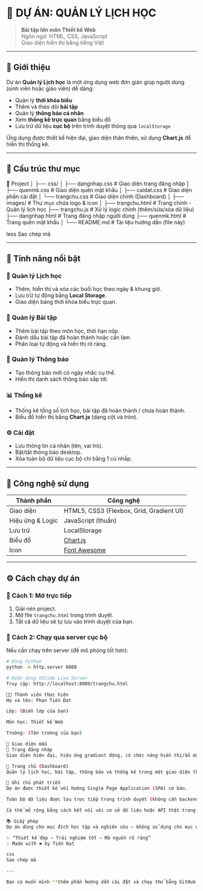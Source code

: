 # 🌟 DỰ ÁN: QUẢN LÝ LỊCH HỌC

> **Bài tập lớn môn Thiết kế Web**  
> Ngôn ngữ: HTML, CSS, JavaScript  
> Giao diện hiển thị bằng tiếng Việt

---

## 🎯 Giới thiệu

Dự án **Quản lý Lịch học** là một ứng dụng web đơn giản giúp người dùng (sinh viên hoặc giáo viên) dễ dàng:
- Quản lý **thời khóa biểu**
- Thêm và theo dõi **bài tập**
- Quản lý **thông báo cá nhân**
- Xem **thống kê trực quan** bằng biểu đồ
- Lưu trữ dữ liệu **cục bộ** trên trình duyệt thông qua `localStorage`

Ứng dụng được thiết kế hiện đại, giao diện thân thiện, sử dụng **Chart.js** để hiển thị thống kê.

---

## 🧩 Cấu trúc thư mục

📂 Project
│
├── css/
│ ├── dangnhap.css # Giao diện trang đăng nhập
│ ├── quenmk.css # Giao diện quên mật khẩu
│ ├── caidat.css # Giao diện phần cài đặt
│ └── trangchu.css # Giao diện chính (Dashboard)
│
├── images/ # Thư mục chứa logo & icon
│
├── trangchu.html # Trang chính - Quản lý lịch học
├── trangchu.js # Xử lý logic chính (thêm/sửa/xóa dữ liệu)
├── dangnhap.html # Trang đăng nhập người dùng
├── quenmk.html # Trang quên mật khẩu
│
└── README.md # Tài liệu hướng dẫn (file này)

less
Sao chép mã

---

## 🚀 Tính năng nổi bật

### 📅 Quản lý Lịch học
- Thêm, hiển thị và xóa các buổi học theo ngày & khung giờ.
- Lưu trữ tự động bằng **Local Storage**.
- Giao diện bảng thời khóa biểu trực quan.

### 📝 Quản lý Bài tập
- Thêm bài tập theo môn học, thời hạn nộp.
- Đánh dấu bài tập đã hoàn thành hoặc cần làm.
- Phân loại tự động và hiển thị rõ ràng.

### 🔔 Quản lý Thông báo
- Tạo thông báo mới có ngày nhắc cụ thể.
- Hiển thị danh sách thông báo sắp tới.

### 📊 Thống kê
- Thống kê tổng số lịch học, bài tập đã hoàn thành / chưa hoàn thành.
- Biểu đồ hiển thị bằng **Chart.js** (dạng cột và tròn).

### ⚙️ Cài đặt
- Lưu thông tin cá nhân (tên, vai trò).
- Bật/tắt thông báo desktop.
- Xóa toàn bộ dữ liệu cục bộ chỉ bằng 1 cú nhấp.

---

## 🧠 Công nghệ sử dụng

| Thành phần | Công nghệ |
|-------------|------------|
| Giao diện | HTML5, CSS3 (Flexbox, Grid, Gradient UI) |
| Hiệu ứng & Logic | JavaScript (thuần) |
| Lưu trữ | LocalStorage |
| Biểu đồ | [Chart.js](https://www.chartjs.org/) |
| Icon | [Font Awesome](https://fontawesome.com/) |

---

## ⚙️ Cách chạy dự án

### 🔹 Cách 1: Mở trực tiếp
1. Giải nén project.
2. Mở file `trangchu.html` trong trình duyệt.
3. Tất cả dữ liệu sẽ tự lưu vào trình duyệt của bạn.

### 🔹 Cách 2: Chạy qua server cục bộ
Nếu cần chạy trên server (để mô phỏng tốt hơn):
```bash
# Dùng Python
python -m http.server 8080

# Hoặc dùng VSCode Live Server
Truy cập: http://localhost:8080/trangchu.html

👨‍💻 Thành viên thực hiện
Họ và tên: Phan Tiến Đạt

Lớp: (Điền lớp của bạn)

Môn học: Thiết kế Web

Trường: (Tên trường của bạn)

📸 Giao diện mẫu
🔹 Trang đăng nhập
Giao diện hiện đại, hiệu ứng gradient động, có chức năng hiển thị/ẩn mật khẩu.

🔹 Trang chủ (Dashboard)
Quản lý lịch học, bài tập, thông báo và thống kê trong một giao diện thống nhất.

🧾 Ghi chú phát triển
Dự án được thiết kế với hướng Single Page Application (SPA) cơ bản.

Toàn bộ dữ liệu được lưu trực tiếp trong trình duyệt (không cần backend).

Có thể mở rộng bằng cách kết nối với cơ sở dữ liệu hoặc API thật trong tương lai.

📚 Giấy phép
Dự án dùng cho mục đích học tập và nghiên cứu – không sử dụng cho mục đích thương mại.

✨ “Thiết kế đẹp – Trải nghiệm tốt – Mã nguồn rõ ràng”
💡 Made with ❤️ by Tiến Đạt

css
Sao chép mã

---

Bạn có muốn mình **thêm phần hướng dẫn cài đặt và chạy thử bằng GitHub Pages** (để bạn nộp bài hoặc demo online) vào cuối README không?






